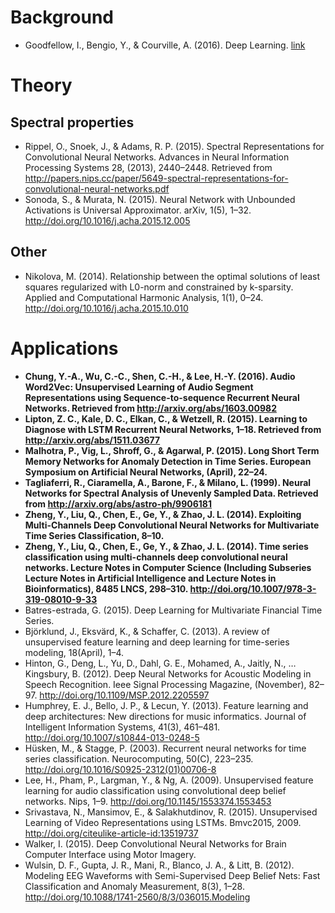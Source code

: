 # Background
- Goodfellow, I., Bengio, Y., & Courville, A. (2016). Deep Learning. [link](https://github.com/bnaul/timeflow/blob/master/references/DeepLearningBook.pdf)

# Theory
## Spectral properties
- Rippel, O., Snoek, J., & Adams, R. P. (2015). Spectral Representations for Convolutional Neural Networks. Advances in Neural Information Processing Systems 28, (2013), 2440–2448. Retrieved from http://papers.nips.cc/paper/5649-spectral-representations-for-convolutional-neural-networks.pdf
- Sonoda, S., & Murata, N. (2015). Neural Network with Unbounded Activations is Universal Approximator. arXiv, 1(5), 1–32. http://doi.org/10.1016/j.acha.2015.12.005
## Other
- Nikolova, M. (2014). Relationship between the optimal solutions of least squares regularized with L0-norm and constrained by k-sparsity. Applied and Computational Harmonic Analysis, 1(1), 0–24. http://doi.org/10.1016/j.acha.2015.10.010

# Applications
- **Chung, Y.-A., Wu, C.-C., Shen, C.-H., & Lee, H.-Y. (2016). Audio Word2Vec: Unsupervised Learning of Audio Segment Representations using Sequence-to-sequence Recurrent Neural Networks. Retrieved from http://arxiv.org/abs/1603.00982**
- **Lipton, Z. C., Kale, D. C., Elkan, C., & Wetzell, R. (2015). Learning to Diagnose with LSTM Recurrent Neural Networks, 1–18. Retrieved from http://arxiv.org/abs/1511.03677**
- **Malhotra, P., Vig, L., Shroff, G., & Agarwal, P. (2015). Long Short Term Memory Networks for Anomaly Detection in Time Series. European Symposium on Artificial Neural Networks, (April), 22–24.**
- **Tagliaferri, R., Ciaramella, A., Barone, F., & Milano, L. (1999). Neural Networks for Spectral Analysis of Unevenly Sampled Data. Retrieved from http://arxiv.org/abs/astro-ph/9906181**
- **Zheng, Y., Liu, Q., Chen, E., Ge, Y., & Zhao, J. L. (2014). Exploiting Multi-Channels Deep Convolutional Neural Networks for Multivariate Time Series Classification, 8–10.**
- **Zheng, Y., Liu, Q., Chen, E., Ge, Y., & Zhao, J. L. (2014). Time series classification using multi-channels deep convolutional neural networks. Lecture Notes in Computer Science (Including Subseries Lecture Notes in Artificial Intelligence and Lecture Notes in Bioinformatics), 8485 LNCS, 298–310. http://doi.org/10.1007/978-3-319-08010-9-33**
- Batres-estrada, G. (2015). Deep Learning for Multivariate Financial Time Series.
- Björklund, J., Eksvärd, K., & Schaffer, C. (2013). A review of unsupervised feature learning and deep learning for time-series modeling, 18(April), 1–4.
- Hinton, G., Deng, L., Yu, D., Dahl, G. E., Mohamed, A., Jaitly, N., … Kingsbury, B. (2012). Deep Neural Networks for Acoustic Modeling in Speech Recognition. Ieee Signal Processing Magazine, (November), 82–97. http://doi.org/10.1109/MSP.2012.2205597
- Humphrey, E. J., Bello, J. P., & Lecun, Y. (2013). Feature learning and deep architectures: New directions for music informatics. Journal of Intelligent Information Systems, 41(3), 461–481. http://doi.org/10.1007/s10844-013-0248-5
- Hüsken, M., & Stagge, P. (2003). Recurrent neural networks for time series classification. Neurocomputing, 50(C), 223–235. http://doi.org/10.1016/S0925-2312(01)00706-8
- Lee, H., Pham, P., Largman, Y., & Ng, A. (2009). Unsupervised feature learning for audio classification using convolutional deep belief networks. Nips, 1–9. http://doi.org/10.1145/1553374.1553453
- Srivastava, N., Mansimov, E., & Salakhutdinov, R. (2015). Unsupervised Learning of Video Representations using LSTMs. Bmvc2015, 2009. http://doi.org/citeulike-article-id:13519737
- Walker, I. (2015). Deep Convolutional Neural Networks for Brain Computer Interface using Motor Imagery.
- Wulsin, D. F., Gupta, J. R., Mani, R., Blanco, J. A., & Litt, B. (2012). Modeling EEG Waveforms with Semi-Supervised Deep Belief Nets: Fast Classification and Anomaly Measurement, 8(3), 1–28. http://doi.org/10.1088/1741-2560/8/3/036015.Modeling
